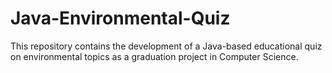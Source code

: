 # Java-Environmental-Quiz
This repository contains the development of a Java-based educational quiz on environmental topics as a graduation project in Computer Science.
